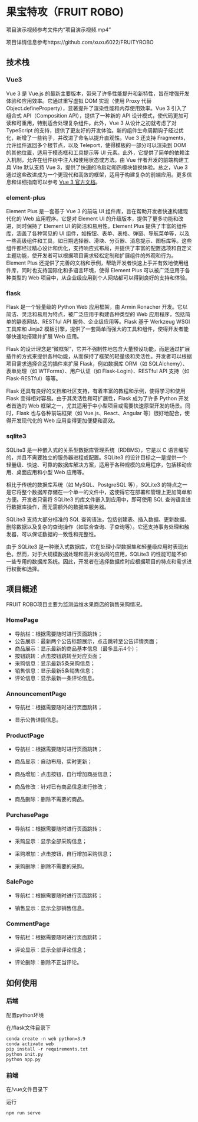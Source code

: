 # 果宝特攻（FRUIT ROBO)

项目演示视频参考文件内“项目演示视频.mp4”

项目详情信息参考https://github.com/xuxu6022/FRUITYROBO

## 技术栈

### Vue3

Vue 3 是 Vue.js 的最新主要版本，带来了许多性能提升和新特性，旨在增强开发体验和应用效率。它通过重写虚拟 DOM 实现（使用 Proxy 代替 Object.defineProperty），显著提升了渲染性能和内存使用效率。Vue 3 引入了组合式 API（Composition API），提供了一种新的 API 设计模式，使代码更加可读和可重用，特别适合处理复杂组件。此外，Vue 3 从设计之初就考虑了对 TypeScript 的支持，提供了更友好的开发体验。新的组件生命周期钩子经过优化，新增了一些钩子，并改进了命名以提升直观性。Vue 3 还支持 Fragments，允许组件返回多个根节点，以及 Teleport，使得模板的一部分可以渲染到 DOM 的其他位置，适用于模态框和工具提示等 UI 元素。此外，它提供了简单的依赖注入机制，允许在组件树中注入和使用状态或方法。由 Vue 作者开发的前端构建工具 Vite 默认支持 Vue 3，提供了快速的冷启动和热模块替换体验。总之，Vue 3 通过这些改进成为一个更现代和高效的框架，适用于构建复杂的前端应用。更多信息和详细指南可以参考 [Vue 3 官方文档](https://v3.vuejs.org/)。

### element-plus

Element Plus 是一套基于 Vue 3 的前端 UI 组件库，旨在帮助开发者快速构建现代化的 Web 应用程序。它是对 Element UI 的升级版本，提供了更多功能和改进，同时保持了 Element UI 的简洁和易用性。Element Plus 提供了丰富的组件库，涵盖了各种常见的 UI 组件，如按钮、表单、表格、弹窗、导航菜单等，以及一些高级组件和工具，如日期选择器、滑块、分页器、消息提示、图标库等。这些组件都经过精心设计和优化，支持响应式布局，并提供了丰富的配置选项和自定义主题功能，使开发者可以根据项目需求轻松定制和扩展组件的外观和行为。Element Plus 还提供了完善的文档和示例，帮助开发者快速上手并有效地使用组件库，同时也支持国际化和多语言环境，使得 Element Plus 可以被广泛应用于各种类型的 Web 项目中，从企业级应用到个人网站都可以得到良好的支持和体验。

### flask

Flask 是一个轻量级的 Python Web 应用框架，由 Armin Ronacher 开发。它以简洁、灵活和易用为特点，被广泛应用于构建各种类型的 Web 应用程序，包括简单的静态网站、RESTful API 服务、企业级应用等。Flask 基于 Werkzeug WSGI 工具库和 Jinja2 模板引擎，提供了一套简单而强大的工具和组件，使得开发者能够快速地搭建并扩展 Web 应用。

Flask 的设计理念是“微框架”，它并不强制性地包含大量预设功能，而是通过扩展插件的方式来提供各种功能，从而保持了框架的轻量级和灵活性。开发者可以根据项目需求选择合适的插件来扩展 Flask，例如数据库 ORM（如 SQLAlchemy）、表单处理（如 WTForms）、用户认证（如 Flask-Login）、RESTful API 支持（如 Flask-RESTful）等等。

Flask 还具有良好的文档和社区支持，有着丰富的教程和示例，使得学习和使用 Flask 变得相对容易。由于其灵活性和可扩展性，Flask 成为了许多 Python 开发者首选的 Web 框架之一，尤其适用于中小型项目或需要快速原型开发的场景。同时，Flask 也与各种前端框架（如 Vue.js、React、Angular 等）很好地配合，使得开发现代化的 Web 应用变得更加便捷和高效。

### sqlite3

SQLite3 是一种嵌入式的关系型数据库管理系统（RDBMS），它是以 C 语言编写的，并且不需要独立的服务器进程或配置。SQLite3 的设计目标之一是提供一个轻量级、快速、可靠的数据库解决方案，适用于各种规模的应用程序，包括移动应用、桌面应用和小型 Web 应用等。

相比于传统的数据库系统（如 MySQL、PostgreSQL 等），SQLite3 的特点之一是它将整个数据库存储在一个单一的文件中，这使得它在部署和管理上更加简单和方便。开发者只需将 SQLite3 的库文件嵌入到应用中，即可使用 SQL 查询语言进行数据库操作，而无需额外的数据库服务器。

SQLite3 支持大部分标准的 SQL 查询语法，包括创建表、插入数据、更新数据、删除数据以及复杂的查询操作（如联合查询、子查询等）。它还支持事务处理和触发器，可以保证数据的一致性和完整性。

由于 SQLite3 是一种嵌入式数据库，它在处理小型数据集和轻量级应用时表现出色。然而，对于大规模数据处理和高并发访问的应用，SQLite3 的性能可能不如一些专用的数据库系统。因此，开发者在选择数据库时应根据项目的特点和需求进行权衡和选择。

## 项目概述

FRUIT ROBO项目主要为监测运维水果商店的销售采购情况。

### HomePage

- 导航栏：根据需要随时进行页面跳转；
- 公告展示：最新两个公告标题展示，点击跳转至公告详情页面；
- 商品展示：显示最新的商品基本信息（最多显示4个）；
- 按钮跳转：点击按钮跳转至对应页面；
- 采购信息：显示最新5条采购信息；
- 销售信息：显示最新5条销售信息；
- 评论信息：显示最新一条评论信息。

### AnnouncementPage

- 导航栏：根据需要随时进行页面跳转；

- 显示公告详情信息。

### ProductPage

- 导航栏：根据需要随时进行页面跳转；

- 商品显示：自动布局，实时更新；

- 商品增加：点击按钮，自行增加商品信息；
- 商品修改：针对已有商品信息进行修改；
- 商品删除：删除不需要的商品。

### PurchasePage

- 导航栏：根据需要随时进行页面跳转；

- 采购显示：显示全部采购信息；
- 采购增加：点击按钮，自行增加采购信息；
- 采购删除：删除不需要的采购。

### SalePage

- 导航栏：根据需要随时进行页面跳转；

- 销售显示：显示全部销售信息。

### CommentPage

- 导航栏：根据需要随时进行页面跳转；

- 评论显示：显示全部评论信息；
- 评论删除：删除不正当评论。

## 如何使用

### 后端

配置python环境

在/flask文件目录下

```shell
conda create -n web python=3.9
conda activate web
pip install -r requirements.txt
python init.py
python app.py
```

### 前端

在/vue文件目录下

运行

```shell
npm run serve
```

